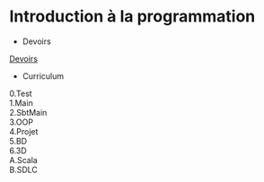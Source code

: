 # Introduction à la programmation

* Devoirs

[Devoirs](DEVOIRS.md)

* Curriculum

0.Test  
1.Main  
2.SbtMain  
3.OOP  
4.Projet  
5.BD  
6.3D  
A.Scala  
B.SDLC  
